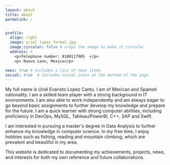```yaml
---
layout: about
title: about
permalink: /


profile:
  align: right
  image: uriel lopez formal.jpg
  image_circular: false # crops the image to make it circular
  address: >
    <p>Telephone number: 8180117905  </p>
    <p> Nuevo Leon, Mexico</p>

news: true # includes a list of news items
social: true  # includes social icons at the bottom of the page
---
```


My full name is Uriel Evaristo Lopez Cantu. I am of Mexican and Spanish nationality. I am a skilled team player with a strong background in IT environments. I am also able to work independently and am always eager to go beyond basic assignments to further develop my knowledge and prepare for the future. I am a quick learner with strong computer abilities, including proficiency in DevOps, MySQL, Tableau/PowerBI, C++, SAP and Swift.

I am interested in pursuing a master's degree in Data Analysis to further enhance my knowledge in computer science. In my free time, I enjoy hobbies such as fishing, reading and mountain climbing, which are prevalent and beautiful in my area.

This website is dedicated to documenting my achievements, projects, news, and interests for both my own reference and future collaborations.
